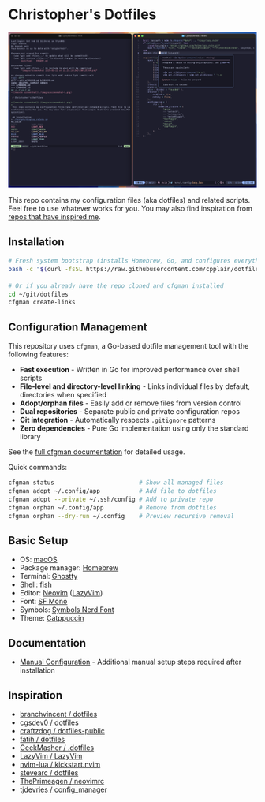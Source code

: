 # Christopher's Dotfiles

![neovim screenshot](./images/screenshot-1.png)

This repo contains my configuration files (aka dotfiles) and related scripts. Feel free to use whatever works for you. You may also find inspiration from [repos that have inspired me](#inspiration).

## Installation

```bash
# Fresh system bootstrap (installs Homebrew, Go, and configures everything)
bash -c "$(curl -fsSL https://raw.githubusercontent.com/cpplain/dotfiles/main/bin/bootstrap)"

# Or if you already have the repo cloned and cfgman installed
cd ~/git/dotfiles
cfgman create-links
```

## Configuration Management

This repository uses `cfgman`, a Go-based dotfile management tool with the following features:

- **Fast execution** - Written in Go for improved performance over shell scripts
- **File-level and directory-level linking** - Links individual files by default, directories when specified
- **Adopt/orphan files** - Easily add or remove files from version control
- **Dual repositories** - Separate public and private configuration repos
- **Git integration** - Automatically respects `.gitignore` patterns
- **Zero dependencies** - Pure Go implementation using only the standard library

See the [full cfgman documentation](go/README.md) for detailed usage.

Quick commands:

```bash
cfgman status                        # Show all managed files
cfgman adopt ~/.config/app           # Add file to dotfiles
cfgman adopt --private ~/.ssh/config # Add to private repo
cfgman orphan ~/.config/app          # Remove from dotfiles
cfgman orphan --dry-run ~/.config    # Preview recursive removal
```

## Basic Setup

- OS: [macOS](https://support.apple.com/macos)
- Package manager: [Homebrew](https://brew.sh)
- Terminal: [Ghostty](https://ghostty.org/)
- Shell: [fish](https://fishshell.com)
- Editor: [Neovim](https://github.com/neovim/neovim) ([LazyVim](https://www.lazyvim.org/))
- Font: [SF Mono](https://developer.apple.com/fonts/)
- Symbols: [Symbols Nerd Font](https://www.nerdfonts.com)
- Theme: [Catppuccin](https://github.com/wez/wezterm)

## Documentation

- [Manual Configuration](docs/manual-config.md) - Additional manual setup steps required after installation

## Inspiration

- [branchvincent / dotfiles](https://github.com/branchvincent/dotfiles)
- [cgsdev0 / dotfiles](https://github.com/cgsdev0/dotfiles)
- [craftzdog / dotfiles-public](https://github.com/craftzdog/dotfiles-public)
- [fatih / dotfiles](https://github.com/fatih/dotfiles)
- [GeekMasher / .dotfiles](https://github.com/GeekMasher/.dotfiles)
- [LazyVim / LazyVim](https://github.com/LazyVim/LazyVim)
- [nvim-lua / kickstart.nvim](https://github.com/nvim-lua/kickstart.nvim)
- [stevearc / dotfiles](https://github.com/stevearc/dotfiles)
- [ThePrimeagen / neovimrc](https://github.com/ThePrimeagen/neovimrc)
- [tjdevries / config_manager](https://github.com/tjdevries/config_manager)
